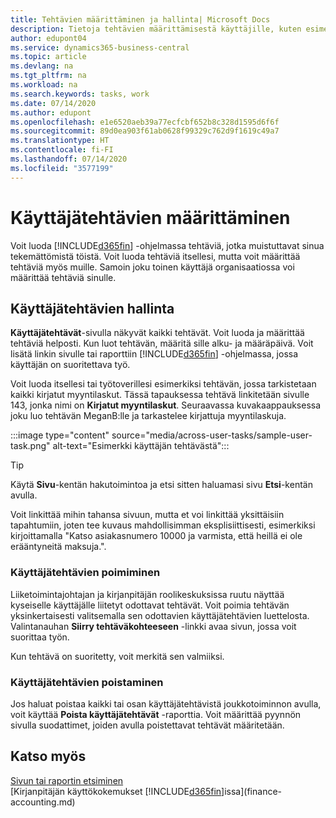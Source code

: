 ```yaml
---
title: Tehtävien määrittäminen ja hallinta| Microsoft Docs
description: Tietoja tehtävien määrittämisestä käyttäjille, kuten esimerkiksi kirjanpitäjälle, Business Central -sovelluksessa
author: edupont04
ms.service: dynamics365-business-central
ms.topic: article
ms.devlang: na
ms.tgt_pltfrm: na
ms.workload: na
ms.search.keywords: tasks, work
ms.date: 07/14/2020
ms.author: edupont
ms.openlocfilehash: e1e6520aeb39a77ecfcbf652b8c328d1595d6f6f
ms.sourcegitcommit: 89d0ea903f61ab0628f99329c762d9f1619c49a7
ms.translationtype: HT
ms.contentlocale: fi-FI
ms.lasthandoff: 07/14/2020
ms.locfileid: "3577199"
---
```

# <a name="define-user-tasks"></a>Käyttäjätehtävien määrittäminen

Voit luoda [!INCLUDE[d365fin](includes/d365fin_md.md)] -ohjelmassa tehtäviä, jotka muistuttavat sinua tekemättömistä töistä. Voit luoda tehtäviä itsellesi, mutta voit määrittää tehtäviä myös muille. Samoin joku toinen käyttäjä organisaatiossa voi määrittää tehtäviä sinulle.  

## <a name="managing-user-tasks"></a>Käyttäjätehtävien hallinta

**Käyttäjätehtävät**-sivulla näkyvät kaikki tehtävät. Voit luoda ja määrittää tehtäviä helposti. Kun luot tehtävän, määritä sille alku- ja määräpäivä. Voit lisätä linkin sivulle tai raporttiin [!INCLUDE[d365fin](includes/d365fin_md.md)] -ohjelmassa, jossa käyttäjän on suoritettava työ.  

Voit luoda itsellesi tai työtoverillesi esimerkiksi tehtävän, jossa tarkistetaan kaikki kirjatut myyntilaskut. Tässä tapauksessa tehtävä linkitetään sivulle 143, jonka nimi on **Kirjatut myyntilaskut**. Seuraavassa kuvakaappauksessa joku luo tehtävän MeganB:lle ja tarkastelee kirjattuja myyntilaskuja.  

:::image type="content" source="media/across-user-tasks/sample-user-task.png" alt-text="Esimerkki käyttäjän tehtävästä":::

> [!TIP]  
> Käytä **Sivu**-kentän hakutoimintoa ja etsi sitten haluamasi sivu **Etsi**-kentän avulla.  
>
> Voit linkittää mihin tahansa sivuun, mutta et voi linkittää yksittäisiin tapahtumiin, joten tee kuvaus mahdollisimman eksplisiittisesti, esimerkiksi kirjoittamalla "Katso asiakasnumero 10000 ja varmista, että heillä ei ole erääntyneitä maksuja.".

### <a name="picking-up-user-tasks"></a>Käyttäjätehtävien poimiminen

Liiketoimintajohtajan ja kirjanpitäjän roolikeskuksissa ruutu näyttää kyseiselle käyttäjälle liitetyt odottavat tehtävät. Voit poimia tehtävän yksinkertaisesti valitsemalla sen odottavien käyttäjätehtävien luettelosta. Valintanauhan **Siirry tehtäväkohteeseen** -linkki avaa sivun, jossa voit suorittaa työn.  

Kun tehtävä on suoritetty, voit merkitä sen valmiiksi.  

### <a name="deleting-user-tasks"></a>Käyttäjätehtävien poistaminen

Jos haluat poistaa kaikki tai osan käyttäjätehtävistä joukkotoiminnon avulla, voit käyttää **Poista käyttäjätehtävät** -raporttia. Voit määrittää pyynnön sivulla suodattimet, joiden avulla poistettavat tehtävät määritetään.  

## <a name="see-also"></a>Katso myös

[Sivun tai raportin etsiminen](ui-search.md)  
[Kirjanpitäjän käyttökokemukset [!INCLUDE[d365fin](includes/d365fin_md.md)]issa](finance-accounting.md)  
